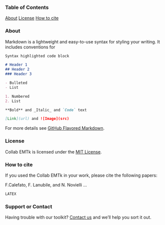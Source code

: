 ### Table of Contents

[About](#about)
[License](#license)
[How to cite](#how-to-cite)

### About 

Markdown is a lightweight and easy-to-use syntax for styling your writing. It includes conventions for

```markdown
Syntax highlighted code block

# Header 1
## Header 2
### Header 3

- Bulleted
- List

1. Numbered
2. List

**Bold** and _Italic_ and `Code` text

[Link](url) and ![Image](src)
```

For more details see [GitHub Flavored Markdown](https://guides.github.com/features/mastering-markdown/).

### License
Collab EMTk is licensed under the [MIT License](https://github.com/collab-uniba/emtk/blob/master/LICENSE).

### How to cite
If you used the Collab EMTk in your work, please cite the following papers:

F.Calefato, F. Lanubile, and N. Novielli ...
```latex
LATEX
```

### Support or Contact

Having trouble with our toolkit? [Contact us](https://collab.di.unibait/members) and we’ll help you sort it out.
